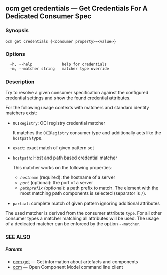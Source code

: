 ## ocm get credentials &mdash; Get Credentials For A Dedicated Consumer Spec

### Synopsis

```
ocm get credentials {<consumer property>=<value>}
```

### Options

```
  -h, --help             help for credentials
  -m, --matcher string   matcher type override
```

### Description


Try to resolve a given consumer specification against the configured credential
settings and show the found credential attributes.

For the following usage contexts with matchers and standard identity matchers exist:

  - <code>OCIRegistry</code>: OCI registry credential matcher
    
    It matches the <code>OCIRegistry</code> consumer type and additionally acts like 
    the <code>hostpath</code> type.

  - <code>exact</code>: exact match of given pattern set

  - <code>hostpath</code>: Host and path based credential matcher
    
    This matcher works on the following properties:
    
    - *<code>hostname</code>* (required): the hostname of a server
    - *<code>port</code>* (optional): the port of a server
    - *<code>pathprefix</code>* (optional): a path prefix to match. The 
      element with the most matching path components is selected (separator is <code>/</code>).
    

  - <code>partial</code>: complete match of given pattern ignoring additional attributes


The used matcher is derived from the consumer attribute <code>type</code>.
For all other consumer types a matcher matching all attributes will be used.
The usage of a dedicated matcher can be enforced by the option <code>--matcher</code>.


### SEE ALSO

##### Parents

* [ocm get](ocm_get.md)	 &mdash; Get information about artefacts and components
* [ocm](ocm.md)	 &mdash; Open Component Model command line client


